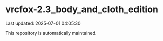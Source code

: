 # vrcfox-2.3_body_and_cloth_edition

Last updated: 2025-07-01 04:05:30

This repository is automatically maintained.
